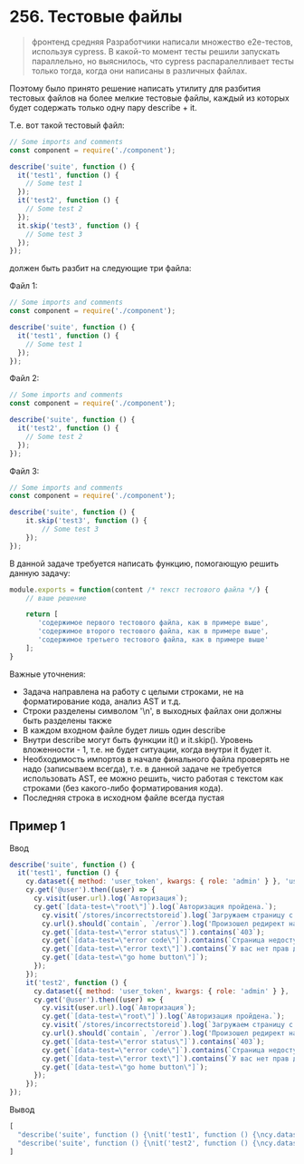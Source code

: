 # 256. Тестовые файлы
> фронтенд средняя
Разработчики написали множество e2e-тестов, используя cypress. В какой-то момент тесты решили запускать параллельно, но выяснилось, что cypress распаралелливает тесты только тогда, когда они написаны в различных файлах.

Поэтому было принято решение написать утилиту для разбития тестовых файлов на более мелкие тестовые файлы, каждый из которых будет содержать только одну пару describe + it.

Т.е. вот такой тестовый файл:

```js
// Some imports and comments
const component = require('./component');

describe('suite', function () {
  it('test1', function () {
    // Some test 1
  });
  it('test2', function () {
    // Some test 2
  });
  it.skip('test3', function () {
    // Some test 3
  });
});

```
должен быть разбит на следующие три файла:

Файл 1:

```js
// Some imports and comments
const component = require('./component');

describe('suite', function () {
  it('test1', function () {
    // Some test 1
  });
});
```
Файл 2:

```js
// Some imports and comments
const component = require('./component');

describe('suite', function () {
  it('test2', function () {
    // Some test 2
  });
});
```
Файл 3:

```js
// Some imports and comments
const component = require('./component');

describe('suite', function () {
    it.skip('test3', function () {
        // Some test 3
    });
});
```
В данной задаче требуется написать функцию, помогающую решить данную задачу:

```js
module.exports = function(content /* текст тестового файла */) {
    // ваше решение

    return [
       'содержимое первого тестового файла, как в примере выше',
       'содержимое второго тестового файла, как в примере выше',
       'содержимое третьего тестового файла, как в примере выше'
    ];
}
```
Важные уточнения:

- Задача направлена на работу с целыми строками, не на форматирование кода, анализ AST и т.д.
- Строки разделены символом '\n', в выходных файлах они должны быть разделены также
- В каждом входном файле будет лишь один describe
- Внутри describe могут быть функции it() и it.skip(). Уровень вложенности - 1, т.е. не будет ситуации, когда внутри it будет it.
- Необходимость импортов в начале финального файла проверять не надо (записываем всегда), т.е. в данной задаче не требуется использовать AST, ее можно решить, чисто работая с текстом как строками (без какого-либо форматирования кода).
- Последняя строка в исходном файле всегда пустая

## Пример 1
Ввод
```js
describe('suite', function () {
  it('test1', function () {
    cy.dataset({ method: 'user_token', kwargs: { role: 'admin' } }, 'user').log('Создаём админа');
    cy.get('@user').then((user) => {
      cy.visit(user.url).log(`Авторизация`);
      cy.get(`[data-test=\"root\"]`).log(`Авторизация пройдена.`);
        cy.visit(`/stores/incorrectstoreid`).log(`Загружаем страницу c неправильным id склада`);
        cy.url().should(`contain`, `/error`).log('Произошел редирект на страницу с ошибкой');
        cy.get(`[data-test=\"error status\"]`).contains(`403`);
        cy.get(`[data-test=\"error code\"]`).contains(`Страница недоступна`);
        cy.get(`[data-test=\"error text\"]`).contains(`У вас нет прав доступа к данной странице`);
        cy.get(`[data-test=\"go home button\"]`);
      });
    });
    it('test2', function () {
      cy.dataset({ method: 'user_token', kwargs: { role: 'admin' } }, 'user').log('Создаём админа');
      cy.get('@user').then((user) => {
        cy.visit(user.url).log(`Авторизация`);
        cy.get(`[data-test=\"root\"]`).log(`Авторизация пройдена.`);
        cy.visit(`/stores/incorrectstoreid`).log(`Загружаем страницу c неправильным id склада`);
        cy.url().should(`contain`, `/error`).log('Произошел редирект на страницу с ошибкой');
        cy.get(`[data-test=\"error status\"]`).contains(`403`);
        cy.get(`[data-test=\"error code\"]`).contains(`Страница недоступна`);
        cy.get(`[data-test=\"error text\"]`).contains(`У вас нет прав доступа к данной странице`);
        cy.get(`[data-test=\"go home button\"]`);
      });
    });
});
```
Вывод
```js
[
  "describe('suite', function () {\nit('test1', function () {\ncy.dataset({ method: 'user_token', kwargs: { role: 'admin' } }, 'user').log('Создаём админа');\ncy.get('@user').then((user) => {\ncy.visit(user.url).log(`Авторизация`);\ncy.get(`[data-test=\"root\"]`).log(`Авторизация пройдена.`);\ncy.visit(`/stores/incorrectstoreid`).log(`Загружаем страницу c неправильным id склада`);\ncy.url().should(`contain`, `/error`).log('Произошел редирект на страницу с ошибкой');\ncy.get(`[data-test=\"error status\"]`).contains(`403`);\ncy.get(`[data-test=\"error code\"]`).contains(`Страница недоступна`);\ncy.get(`[data-test=\"error text\"]`).contains(`У вас нет прав доступа к данной странице`);\ncy.get(`[data-test=\"go home button\"]`);\n});\n});\n});",
  "describe('suite', function () {\nit('test2', function () {\ncy.dataset({ method: 'user_token', kwargs: { role: 'admin' } }, 'user').log('Создаём админа');\ncy.get('@user').then((user) => {\ncy.visit(user.url).log(`Авторизация`);\ncy.get(`[data-test=\"root\"]`).log(`Авторизация пройдена.`);\ncy.visit(`/stores/incorrectstoreid`).log(`Загружаем страницу c неправильным id склада`);\ncy.url().should(`contain`, `/error`).log('Произошел редирект на страницу с ошибкой');\ncy.get(`[data-test=\"error status\"]`).contains(`403`);\ncy.get(`[data-test=\"error code\"]`).contains(`Страница недоступна`);\ncy.get(`[data-test=\"error text\"]`).contains(`У вас нет прав доступа к данной странице`);\ncy.get(`[data-test=\"go home button\"]`);\n});\n});\n});"
]